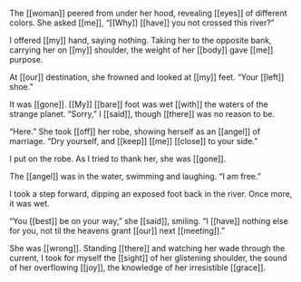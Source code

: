 The [[woman]] peered from under her hood, revealing [[eyes]] of different colors. She asked [[me]], “[[Why]] [[have]] you not crossed this river?”  
  
I offered [[my]] hand, saying nothing. Taking her to the opposite bank, carrying her on [[my]] shoulder, the weight of her [[body]] gave [[me]] purpose.  
  
At [[our]] destination, she frowned and looked at [[my]] feet. “Your [[left]] shoe.”  
  
It was [[gone]]. [[My]] [[bare]] foot was wet [[with]] the waters of the strange planet. “Sorry,” I [[said]], though [[there]] was no reason to be.  
  
“Here.” She took [[off]] her robe, showing herself as an [[angel]] of marriage. “Dry yourself, and [[keep]] [[me]] [[close]] to your side.”  
  
I put on the robe. As I tried to thank her, she was [[gone]].  
  
The [[angel]] was in the water, swimming and laughing. “I am free.”  
  
I took a step forward, dipping an exposed foot back in the river. Once more, it was wet.  
  
“You [[best]] be on your way,” she [[said]], smiling. “I [[have]] nothing else for you, not til the heavens grant [[our]] next [[meeting]].”  
  
She was [[wrong]]. Standing [[there]] and watching her wade through the current, I took for myself the [[sight]] of her glistening shoulder, the sound of her overflowing [[joy]], the knowledge of her irresistible [[grace]].